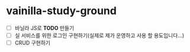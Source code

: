 # vainilla-study-ground

- [ ] 바닐라 JS로 **TODO** 만들기
- [ ] 실 서비스를 위한 로그인 구현하기(실제로 제가 운영하고 사용 할 용도입니다...)
- [ ] CRUD 구현하기